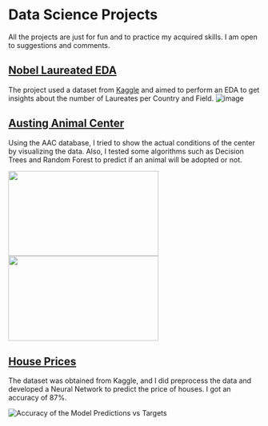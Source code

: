 # Data Science Projects

All the projects are just for fun and to practice my acquired skills. I am open to suggestions and comments.

## [Nobel Laureated EDA](https://github.com/Sandritahm/DSProjects/blob/3831da7d0fdba760a7757161e7efd5d6c53200b3/Nobel%20Project/EDANobelLaureates.md)

The project used a dataset from [Kaggle](https://www.kaggle.com/datasets/gauravarora1091/nobel-laureates-from-1901-to-2022) and aimed to perform an EDA to get insights about the number of Laureates per Country and Field.
![image](https://user-images.githubusercontent.com/92321983/196235890-5c0e7dcf-0e4b-4cd0-8ae0-3c05486267e4.png)


## [Austing Animal Center](https://github.com/Sandritahm/DSProjects/blob/5619b1ce0402540b65bc5f589c83cc57777ec517/AustingAnimalCenter/AustingAnimalCenter.md)

Using the AAC database, I tried to show the actual conditions of the center by visualizing the data. Also, I tested some algorithms such as Decision Trees and Random Forest to predict if an animal will be adopted or not.

<img src="https://user-images.githubusercontent.com/92321983/186255556-d3e85241-aa28-4789-8aa0-3e86ecdc91a9.png" width="300" height="170"><img src="https://user-images.githubusercontent.com/92321983/186255569-b6573417-24c1-4e81-adbd-41bd4f9dd7fb.png" width="300" height="170">


## [House Prices](https://github.com/Sandritahm/DSProjects/blob/41f26a95c1d0d4ac7196c004a00132adfca38595/HousePriceProject/House_Price.md)

The dataset was obtained from Kaggle, and I did preprocess the data and developed a Neural Network to predict the price of houses. I got an accuracy of 87%.

![Accuracy of the Model Predictions vs Targets](https://user-images.githubusercontent.com/92321983/186260653-e5db9cfa-e576-45a8-9cc4-8f2afaf7f18f.png)

